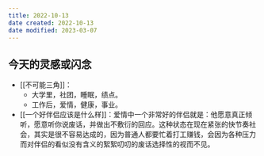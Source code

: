 ```yaml
---
title: 2022-10-13
date created: 2022-10-13
date modified: 2023-03-07
---
```


## 今天的灵感或闪念

- [[不可能三角]]：
	- 大学里，社团，睡眠，绩点。
	- 工作后，爱情，健康，事业。
- [[一个好伴侣应该是什么样]]：爱情中一个非常好的伴侣就是：他愿意真正倾听，愿意听你说废话，并做出不敷衍的回应。这种状态在现在紧张的快节奏社会，其实是很不容易达成的，因为普通人都要忙着打工赚钱，会因为各种压力而对伴侣的看似没有含义的絮絮叨叨的废话选择性的视而不见。
